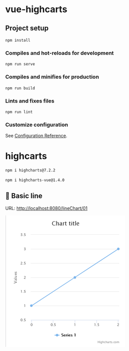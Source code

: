 # vue-highcarts

## Project setup
```
npm install
```

### Compiles and hot-reloads for development
```
npm run serve
```

### Compiles and minifies for production
```
npm run build
```

### Lints and fixes files
```
npm run lint
```

### Customize configuration
See [Configuration Reference](https://cli.vuejs.org/config/).

# highcarts

```sh
npm i highcharts@7.2.2
```

```sh
npm i highcharts-vue@1.4.0
```

## 🍟 Basic line
URL: [http://localhost:8080/lineChart/01](http://localhost:8080/lineChart/01)

![line01](src/assets/readme/line-01.png)